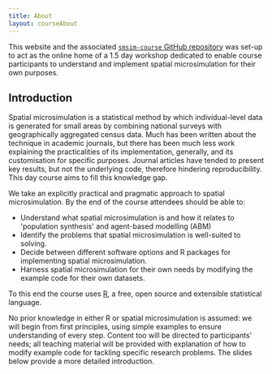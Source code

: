 ```yaml
---
title: About
layout: courseAbout
---
```


This website and the associated [`smsim-course` GitHub repository](https://github.com/Robinlovelace/smsim-course)
was set-up to act as the online home of a 1.5 day workshop dedicated to enable course participants to 
understand and implement spatial microsimulation for their own purposes. 

## Introduction

Spatial microsimulation is a statistical method by which individual-level data is generated for small areas by combining national surveys with geographically aggregated census data. Much has been written about the technique in academic journals, but there has been much less work explaining the practicalities of its implementation, generally, and its customisation for specific purposes.  Journal articles have tended to present key results, but not the underlying code, therefore hindering reproducibility. This day course aims to fill this knowledge gap.

We take an explicitly practical and pragmatic approach to spatial microsimulation. By the end of the course attendees should be able to:

- Understand what spatial microsimulation is and how it relates to 'population synthesis' and agent-based modelling (ABM)
- Identify the problems that spatial microsimulation is well-suited to solving.
- Decide between different software options and R packages for implementing spatial microsimulation.
-  Harness spatial microsimulation for their own needs by modifying the example code for their own datasets.

To this end the course uses [R](http://www.r-project.org/), a free, open source and extensible statistical language.

No prior knowledge in either R or spatial microsimulation is assumed: we will begin from first principles, using simple examples to ensure understanding of every step. Content too will be directed to participants' needs; all teaching material will be provided with explanation of how to modify example code for tackling specific research problems. The slides below provide a more detailed introduction.

<script async class="speakerdeck-embed" data-id="50385010b7ff0131c8ae22d978a77c84" data-ratio="1.33333333333333" src="//speakerdeck.com/assets/embed.js"></script>

